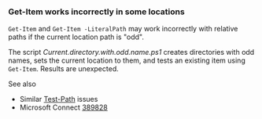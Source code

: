 
### Get-Item works incorrectly in some locations

`Get-Item` and `Get-Item -LiteralPath` may work incorrectly with relative
paths if the current location path is "odd".

The script *Current.directory.with.odd.name.ps1* creates directories with odd
names, sets the current location to them, and tests an existing item using
`Get-Item`. Results are unexpected.

See also

- Similar [Test-Path](../../Test-Path) issues
- Microsoft Connect [389828](https://connect.microsoft.com/PowerShell/Feedback/Details/389828)
